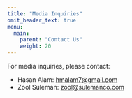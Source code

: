 ```yaml
---
title: "Media Inquiries"
omit_header_text: true
menu:
  main:
    parent: "Contact Us"
    weight: 20
---
```


For media inquiries, please contact:

* Hasan Alam: [hmalam7@gmail.com](mailto:hmalam7@gmail.com)
* Zool Suleman: [zool@sulemanco.com](mailto:zool@sulemanco.com)
